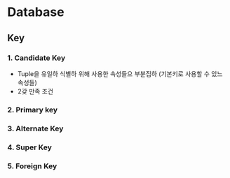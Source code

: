 # Database

## Key
### 1. Candidate Key
- Tuple을 유일하 식별하 위해 사용한 속성들으 부분집하 (기본키로 사용할 수 있느 속성들)
- 2갖 만족 조건
### 2. Primary key
### 3. Alternate Key
### 4. Super Key
### 5. Foreign Key
